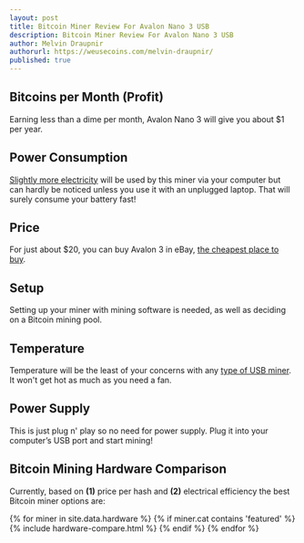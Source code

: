 ```yaml
---
layout: post
title: Bitcoin Miner Review For Avalon Nano 3 USB
description: Bitcoin Miner Review For Avalon Nano 3 USB
author: Melvin Draupnir
authorurl: https://weusecoins.com/melvin-draupnir/
published: true
---
```


<h2>Bitcoins per Month (Profit)</h2>

<p>Earning less than a dime per month, Avalon Nano 3 will give you about $1 per year.</p>

<h2>Power Consumption</h2>

<p><a href="/bitmain-antminer-s9-review-bitcoin-mining/">Slightly more electricity</a> will be used by this miner via your computer but  can hardly be noticed unless you use it with an unplugged laptop. That will surely consume your battery fast!</p>

<h2>Price</h2>

<p>For just about $20, you can buy Avalon 3 in eBay, <a href="/bitmain-antminer-s7-review-bitcoin-mining/">the cheapest place to buy</a>.</p>

<h2>Setup</h2>

<p>Setting up your miner with mining software is needed, as well as deciding on a Bitcoin mining pool.</p>

<h2>Temperature</h2>

<p>Temperature will be the least of your concerns with any <a href="/bitmain-antminer-s5-review-bitcoin-mining/">type of USB miner</a>. It won't get hot as much as you need a fan. </p>

<h2>Power Supply</h2>

<p>This is just plug n' play so no need for power supply. Plug it into your computer’s USB port and start mining!</p>

<h2>Bitcoin Mining Hardware Comparison</h2>

<p>Currently, based on <b>(1)</b> price per hash and <b>(2)</b> electrical efficiency the best Bitcoin miner options are:</p>

<div class="hardware-comparison">
{% for miner in site.data.hardware %}
{% if miner.cat contains 'featured' %}
{% include hardware-compare.html %}
{% endif %}
{% endfor %}
</div>
